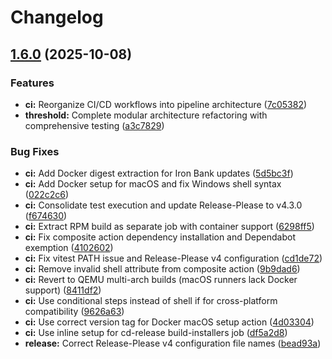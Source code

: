 # Changelog

## [1.6.0](https://github.com/mitre/saf/compare/1.5.1...v1.6.0) (2025-10-08)


### Features

* **ci:** Reorganize CI/CD workflows into pipeline architecture ([7c05382](https://github.com/mitre/saf/commit/7c05382cd8620ec919e6ecdc82ac2ea1b101c38b))
* **threshold:** Complete modular architecture refactoring with comprehensive testing ([a3c7829](https://github.com/mitre/saf/commit/a3c78296967c976db9f273e3b48976a246a5e137))


### Bug Fixes

* **ci:** Add Docker digest extraction for Iron Bank updates ([5d5bc3f](https://github.com/mitre/saf/commit/5d5bc3fb0eb243f754f8ec483acea03bf55f3f83))
* **ci:** Add Docker setup for macOS and fix Windows shell syntax ([022c2c6](https://github.com/mitre/saf/commit/022c2c601dec2eb76a6b1a80c9ea6d1121532f80))
* **ci:** Consolidate test execution and update Release-Please to v4.3.0 ([f674630](https://github.com/mitre/saf/commit/f674630ae2d13c147e373672f4de339dbbe699a9))
* **ci:** Extract RPM build as separate job with container support ([6298ff5](https://github.com/mitre/saf/commit/6298ff570b638ad3495bc263421d5d511644b8c8))
* **ci:** Fix composite action dependency installation and Dependabot exemption ([4102602](https://github.com/mitre/saf/commit/4102602ffaf7baf468df7a519321cdf17e81fc1f))
* **ci:** Fix vitest PATH issue and Release-Please v4 configuration ([cd1de72](https://github.com/mitre/saf/commit/cd1de72dd0604ffd932729fe8cd67a446a8de770))
* **ci:** Remove invalid shell attribute from composite action ([9b9dad6](https://github.com/mitre/saf/commit/9b9dad6badfcda6614bfa0cf38a4ba010b3f6f75))
* **ci:** Revert to QEMU multi-arch builds (macOS runners lack Docker support) ([8411df2](https://github.com/mitre/saf/commit/8411df2ec9fd27e356d1210960769cfeb5f296ce))
* **ci:** Use conditional steps instead of shell if for cross-platform compatibility ([9626a63](https://github.com/mitre/saf/commit/9626a639464d6674a8339c03fce10604e096cb8e))
* **ci:** Use correct version tag for Docker macOS setup action ([4d03304](https://github.com/mitre/saf/commit/4d03304d410d85b219df254bdd45ca57b548fe0d))
* **ci:** Use inline setup for cd-release build-installers job ([df5a2d8](https://github.com/mitre/saf/commit/df5a2d8dae2132f4ea89c04da934725395953000))
* **release:** Correct Release-Please v4 configuration file names ([bead93a](https://github.com/mitre/saf/commit/bead93abc768daa587c2f78b3286222f7fb4fd04))

